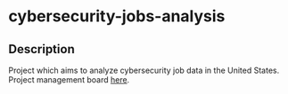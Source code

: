 # cybersecurity-jobs-analysis

## Description
Project which aims to analyze cybersecurity job data in the United States. Project management board [here](https://trello.com/b/qGnBwsSO/cybersecuirty-jobs-analysis).
